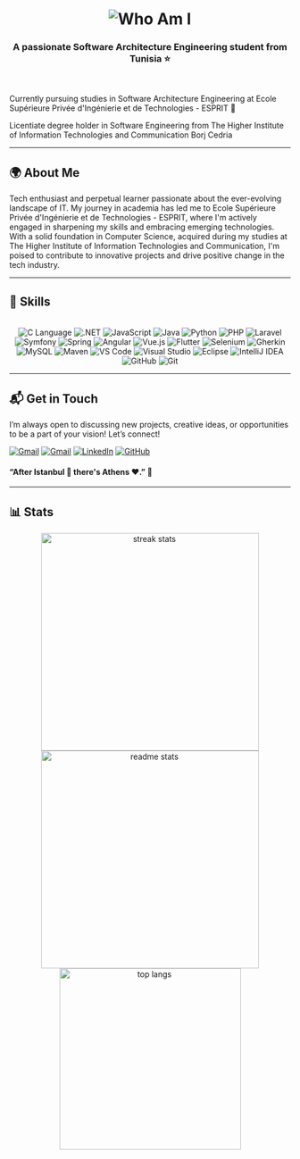 <h1 align="center">
    <img title="Who Am I" src="https://readme-typing-svg.herokuapp.com/?font=Righteous&size=35&center=true&vCenter=true&width=500&height=70&duration=4000&lines=Hi+There!+👋;+I'm+Fedi+Ben+Arbi!;" />
</h1>

<h3 align="center">A passionate Software Architecture Engineering student from Tunisia ⭐</h3>

<br/>

Currently pursuing studies in Software Architecture Engineering at Ecole Supérieure Privée d'Ingénierie et de Technologies - ESPRIT 🚀
  
Licentiate degree holder in Software Engineering from The Higher Institute of Information Technologies and Communication Borj Cedria
</div>

<hr/>

## 🌍 About Me

Tech enthusiast and perpetual learner passionate about the ever-evolving landscape of IT. My journey in academia has led me to Ecole Supérieure Privée d'Ingénierie et de Technologies - ESPRIT, where I'm actively engaged in sharpening my skills and embracing emerging technologies. With a solid foundation in Computer Science, acquired during my studies at The Higher Institute of Information Technologies and Communication, I'm poised to contribute to innovative projects and drive positive change in the tech industry.

<hr/>

## 🔧 Skills

<br/>
<div align="center">
    <img src="https://skillicons.dev/icons?i=c" alt="C Language" title="C Language" />
    <img src="https://skillicons.dev/icons?i=dotnet" alt=".NET" title=".NET" />
    <img src="https://skillicons.dev/icons?i=javascript" alt="JavaScript" title="JavaScript" />
    <img src="https://skillicons.dev/icons?i=java" alt="Java" title="Java" />
    <img src="https://skillicons.dev/icons?i=python" alt="Python" title="Python" />
    <img src="https://skillicons.dev/icons?i=php" alt="PHP" title="PHP" />
    <img src="https://skillicons.dev/icons?i=laravel" alt="Laravel" title="Laravel" />
    <img src="https://skillicons.dev/icons?i=symfony" alt="Symfony" title="Symfony" />
    <img src="https://skillicons.dev/icons?i=spring" alt="Spring" title="Spring" />
    <img src="https://skillicons.dev/icons?i=angular" alt="Angular" title="Angular" />
    <img src="https://skillicons.dev/icons?i=vue" alt="Vue.js" title="Vue.js" />
    <img src="https://skillicons.dev/icons?i=flutter" alt="Flutter" title="Flutter" />
    <img src="https://skillicons.dev/icons?i=selenium" alt="Selenium" title="Selenium" />
    <img src="https://skillicons.dev/icons?i=gherkin" alt="Gherkin" title="Gherkin" />
    <img src="https://skillicons.dev/icons?i=mysql" alt="MySQL" title="MySQL" />
    <img src="https://skillicons.dev/icons?i=maven" alt="Maven" title="Maven" />
    <img src="https://skillicons.dev/icons?i=vscode" alt="VS Code" title="VS Code" />
    <img src="https://skillicons.dev/icons?i=visualstudio" alt="Visual Studio" title="Visual Studio" />
    <img src="https://skillicons.dev/icons?i=eclipse" alt="Eclipse" title="Eclipse" />
    <img src="https://skillicons.dev/icons?i=idea" alt="IntelliJ IDEA" title="IntelliJ IDEA" />
    <img src="https://skillicons.dev/icons?i=github" alt="GitHub" title="GitHub" />
    <img src="https://skillicons.dev/icons?i=git" alt="Git" title="Git" />
    <br>
</div>
<hr/>

## 📬 Get in Touch

I’m always open to discussing new projects, creative ideas, or opportunities to be a part of your vision! Let’s connect!

[![Gmail](https://img.shields.io/badge/Gmail-333333?style=for-the-badge&logo=gmail&logoColor=blue)](mailto:fedi.benarbi@esprit.tn)
[![Gmail](https://img.shields.io/badge/Gmail-333333?style=for-the-badge&logo=gmail&logoColor=red)](mailto:fedibenarbi22@gmail.com)
[![LinkedIn](https://img.shields.io/badge/LinkedIn-0077B5?style=for-the-badge&logo=linkedin&logoColor=white)](https://www.linkedin.com/in/fedibenarbi/)
[![GitHub](https://img.shields.io/badge/GitHub-000000?style=for-the-badge&logo=github&logoColor=white)](https://github.com/fedibenarbi)

<h4 title="Favourite quote"> “After Istanbul 🖤 there's Athens ❤️.” 💭</h4>

<hr/>


## 📊 Stats

<div align=center>
  <img title="Streak stats" width=390 src="https://github-readme-streak-stats-salesp07.vercel.app/?user=fedibenarbi&count_private=true&theme=react&border_radius=10" alt="streak stats"/>
  <img title="Readme stats" width=390 src="https://github-readme-stats-salesp07.vercel.app/api?username=fedibenarbi&count_private=true&show_icons=true&theme=react&rank_icon=github&border_radius=10" alt="readme stats" />
  <br/>
  <img title="Most used languages" width=325 align="center" src="https://github-readme-stats-salesp07.vercel.app/api/top-langs/?username=fedibenarbi&hide=HTML&langs_count=8&layout=compact&theme=react&border_radius=10&size_weight=0.5&count_weight=0.5&exclude_repo=github-readme-stats" alt="top langs" />
</div>

<br/><br/>
